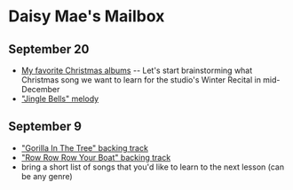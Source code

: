 # Daisy Mae's Mailbox

## September 20
- [My favorite Christmas albums](/christmas) -- Let's start brainstorming what Christmas song we want to learn for the studio's Winter Recital in mid-December
- ["Jingle Bells" melody](./jingle.jpg)


## September 9
- ["Gorilla In The Tree" backing track](./gorilla.mp3)
- ["Row Row Row Your Boat" backing track](./row.mp3)
- bring a short list of songs that you'd like to learn to the next lesson (can be any genre)
